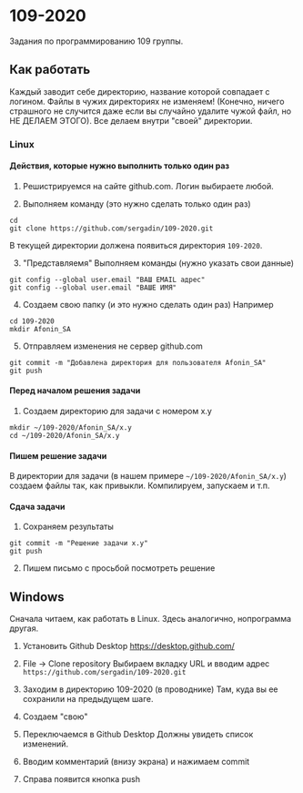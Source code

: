 # 109-2020
Задания по программированию 109 группы.

## Как работать
Каждый заводит себе директорию, название которой совпадает с логином.
Файлы в чужих директориях не изменяем! (Конечно, ничего страшного не случится даже если вы случайно удалите чужой файл, но НЕ ДЕЛАЕМ ЭТОГО). Все делаем внутри "своей" директории.

### Linux
#### Действия, которые нужно выполнить только один раз
1. Решистрируемся на сайте github.com. Логин выбираете любой.

2. Выполняем команду (это нужно сделать только один раз)
```
cd
git clone https://github.com/sergadin/109-2020.git
```
В текущей директории должена появиться директория `109-2020`.

3. "Представляемя"
Выполняем команды (нужно указать свои данные)
```
git config --global user.email "ВАШ EMAIL адрес"
git config --global user.email "ВАШЕ ИМЯ"
```

4. Создаем свою папку (и это нужно сделать один раз)
Например
```
cd 109-2020
mkdir Afonin_SA
```

5. Отправляем изменения не сервер github.com
```
git commit -m "Добавлена директория для пользователя Afonin_SA"
git push
```

#### Перед началом решения задачи
1. Создаем директорию для задачи с номером x.y
```
mkdir ~/109-2020/Afonin_SA/x.y
cd ~/109-2020/Afonin_SA/x.y
```

#### Пишем решение задачи
В директории для задачи (в нашем примере `~/109-2020/Afonin_SA/x.y`) создаем файлы так, как привыкли. Компилируем, запускаем и т.п.

#### Сдача задачи
1. Сохраняем результаты
```
git commit -m "Решение задачи x.y"
git push
```

2. Пишем письмо с просьбой посмотреть решение

## Windows
Сначала читаем, как работать в Linux. Здесь аналогично, нопрограмма другая.

1. Установить Github Desktop
https://desktop.github.com/

2. File -> Clone repository
Выбираем вкладку URL и вводим адрес `https://github.com/sergadin/109-2020.git`

3. Заходим в директорию 109-2020 (в проводнике)
Там, куда вы ее сохранили на предыдущем шаге.

4. Создаем "свою"

5. Переключаемся в Github Desktop
Должны увидеть список изменений.

6. Вводим комментарий (внизу экрана) и нажимаем commit

7. Справа появится кнопка push

